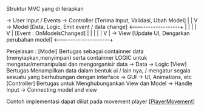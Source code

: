 Struktur MVC yang di terapkan 

-> User Input / Events 
    -> Controller [Terima Input, Validasi, Ubah Model]
            |
            |
            V
    -> Model [Data, Logic, Emit event / data change] <------------------+
            |                                                           |
            |                                                           |
            V                                                           |
    [Event : OnModelsChanged]                                           |
            |                                                           |
            |                                                           |
            V                                                           |
    -> View [Update UI, Dengarkan perubahan model] <--------------------+


Penjelasan : 
[Model] Bertugas sebagai containner data (menyiapkan,menyimpan) serta containner LOGIC untuk mengatur/memanipulasi dan mengorganisir data
    -> Data
    -> Logic
[View] Bertugas Menampilkan data dalam bentuk ui / lain nya, / mengatur segala sesuatu yang berhubungan dengan interface
    -> GUI
    -> UI, Animations, etc
[Controller] Bertugas untuk Menghubungankan View dan Model
    -> Handle Input
    -> Connecting model and view

Contoh implementasi dapat diliat pada movement player [[PlayerMovement](Player/movement)]